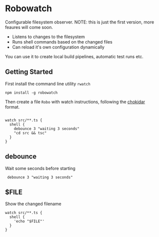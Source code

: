 # Robowatch

Configurable filesystem observer. NOTE: this is just the first version, more feaures will come soon.

- Listens to changes to the filesystem
- Runs shell commands based on the changed files
- Can reload it's own configuration dynamically

You can use it to create local build pipelines, automatic test runs etc.

## Getting Started

First install the command line utility `rwatch`

```
npm install -g robowatch
```

Then create a file `Robo` with watch instructions, following the [chokidar](https://github.com/paulmillr/chokidar) format.

```

watch src/**.ts {
  shell {
    debounce 3 "waiting 3 seconds"
    "cd src && tsc"
  }
}
```

## debounce

Wait some seconds before starting

```
 debounce 3 "waiting 3 seconds"
```

## \$FILE

Show the changed filename

```
watch src/**.ts {
  shell {
    'echo "$FILE"'
  }
}
```
